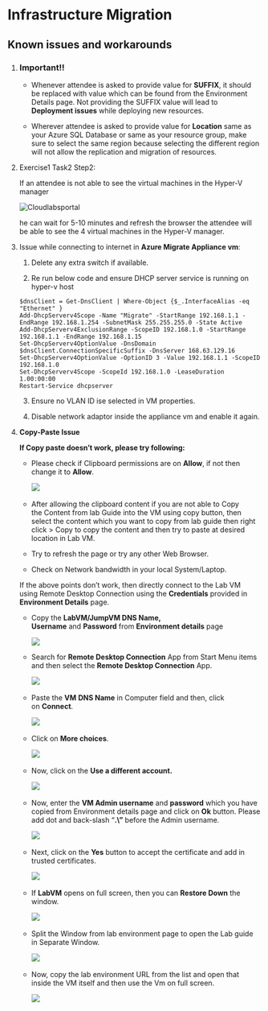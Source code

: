 # Infrastructure Migration

## Known issues and workarounds

1. ### Important!! 

   - Whenever attendee is asked to provide value for **SUFFIX**, it should be replaced with value which can be found from the Environment Details page. Not providing the SUFFIX value will lead to **Deployment issues** while deploying new resources. 

   - Wherever attendee is asked to provide value for **Location** same as your Azure SQL Database or same as your resource group, make sure to select the same region because selecting the different region will not allow the replication and migration of resources. 

1. Exercise1 Task2 Step2: 

   If an attendee is not able to see the virtual machines in the Hyper-V manager  

    ![Cloudlabsportal](https://github.com/CloudLabsAI-Azure/Know-Before-You-Go/blob/main/Labs/images/InfrastrureMigration-issue.png?raw=true "Environment")

   he can wait for 5-10 minutes and refresh the browser the attendee will be able to see the 4 virtual machines in the Hyper-V manager. 
   
1. Issue while connecting to internet in **Azure Migrate Appliance vm**:

      1. Delete any extra switch if available.

      2. Re run below code and ensure DHCP server service is running on hyper-v host
      
      ```
      $dnsClient = Get-DnsClient | Where-Object {$_.InterfaceAlias -eq "Ethernet" }
      Add-DhcpServerv4Scope -Name "Migrate" -StartRange 192.168.1.1 -EndRange 192.168.1.254 -SubnetMask 255.255.255.0 -State Active
      Add-DhcpServerv4ExclusionRange -ScopeID 192.168.1.0 -StartRange 192.168.1.1 -EndRange 192.168.1.15
      Set-DhcpServerv4OptionValue -DnsDomain $dnsClient.ConnectionSpecificSuffix -DnsServer 168.63.129.16
      Set-DhcpServerv4OptionValue -OptionID 3 -Value 192.168.1.1 -ScopeID 192.168.1.0
      Set-DhcpServerv4Scope -ScopeId 192.168.1.0 -LeaseDuration 1.00:00:00
      Restart-Service dhcpserver
      ```
	 3. Ensure no VLAN ID ise selected in VM properties.

	 4. Disable network adaptor inside the appliance vm and enable it again.

1. **Copy-Paste Issue**

    **If Copy paste doesn’t work, please try following:** 

      - Please check if Clipboard permissions are on **Allow**, if not then change it to **Allow**. 

        ![](https://github.com/CloudLabsAI-Azure/Know-Before-You-Go/blob/main/Labs/images/copypasteissue-1.png?raw=true) 

      - After allowing the clipboard content if you are not able to Copy the Content from lab Guide into the VM using copy button, then select the content which you want to copy from lab guide then right click > Copy to copy the content and then try to paste at desired location in Lab VM. 
      
      - Try to refresh the page or try any other Web Browser. 
      
      - Check on Network bandwidth in your local System/Laptop. 

     If the above points don’t work, then directly connect to the Lab VM using Remote Desktop Connection using the **Credentials** provided in **Environment Details** page.  

      - Copy the **LabVM/JumpVM DNS Name, Username** and **Password** from **Environment details** page 

        ![](https://github.com/CloudLabsAI-Azure/Know-Before-You-Go/blob/main/Labs/images/copypasteissue-2.png?raw=true) 

      - Search for **Remote Desktop Connection** App from Start Menu items and then select the **Remote Desktop Connection** App. 

        ![](https://github.com/CloudLabsAI-Azure/Know-Before-You-Go/blob/main/Labs/images/copypasteissue-3.png?raw=true) 

      - Paste the **VM** **DNS Name** in Computer field and then, click on **Connect**. 

        ![](https://github.com/CloudLabsAI-Azure/Know-Before-You-Go/blob/main/Labs/images/copypasteissue-4.png?raw=true) 

      - Click on **More choices**. 

        ![](https://github.com/CloudLabsAI-Azure/Know-Before-You-Go/blob/main/Labs/images/copypasteissue-5.png?raw=true) 

      - Now, click on the **Use a different account.** 

        ![](https://github.com/CloudLabsAI-Azure/Know-Before-You-Go/blob/main/Labs/images/copypasteissue-6.png?raw=true) 

      - Now, enter the **VM Admin username** and **password** which you have copied from Environment details page and click on **Ok** button. Please add dot and back-slash “**.\”** before the Admin username. 

         ![](https://github.com/CloudLabsAI-Azure/Know-Before-You-Go/blob/main/Labs/images/copypasteissue-7.png?raw=true) 

      - Next, click on the **Yes** button to accept the certificate and add in trusted certificates. 

        ![](https://github.com/CloudLabsAI-Azure/Know-Before-You-Go/blob/main/Labs/images/copypasteissue-8.png?raw=true) 

      - If **LabVM** opens on full screen, then you can **Restore Down** the window. 

        ![](https://github.com/CloudLabsAI-Azure/Know-Before-You-Go/blob/main/Labs/images/copypasteissue-9.png?raw=true) 

      - Split the Window from lab environment page to open the Lab guide in Separate Window. 

          ![](https://github.com/CloudLabsAI-Azure/Know-Before-You-Go/blob/main/Labs/images/copypasteissue-10.png?raw=true) 

      - Now, copy the lab environment URL from the list and open that inside the VM itself and then use the Vm on full screen. 

          ![](https://github.com/CloudLabsAI-Azure/Know-Before-You-Go/blob/main/Labs/images/copypasteissue-11.png?raw=true) 
